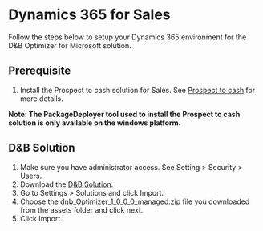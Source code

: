 # Dynamics 365 for Sales

Follow the steps below to setup your Dynamics 365 environment for the D&B Optimizer for Microsoft solution.

## Prerequisite
1. Install the Prospect to cash solution for Sales. See [Prospect to cash](https://docs.microsoft.com/en-us/dynamics365/unified-operations/supply-chain/sales-marketing/prospect-to-cash) for more details.

**Note: The PackageDeployer tool used to install the Prospect to cash solution is only available on the windows platform.**

## D&B Solution
1. Make sure you have administrator access. See Setting > Security > Users.
2. Download the <a href="/assets/dnb_Optimizer_1_0_0_0_managed.zip" download>D&B Solution</a>.
3. Go to Settings > Solutions and click Import.
4. Choose the dnb_Optimizer_1_0_0_0_managed.zip file you downloaded from the assets folder and click next.
5. Click Import.
